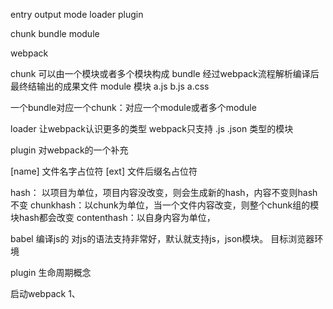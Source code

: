 entry
output
mode
loader
plugin

chunk
bundle
module



webpack 




chunk 可以由一个模块或者多个模块构成
bundle  经过webpack流程解析编译后最终结输出的成果文件
module 模块 a.js b.js a.css


一个bundle对应一个chunk：对应一个module或者多个module


loader 让webpack认识更多的类型
webpack只支持 .js .json 类型的模块


plugin
对webpack的一个补充




[name] 文件名字占位符
[ext] 文件后缀名占位符

hash： 以项目为单位，项目内容没改变，则会生成新的hash，内容不变则hash不变
chunkhash：以chunk为单位，当一个文件内容改变，则整个chunk组的模块hash都会改变
contenthash：以自身内容为单位，





babel 编译js的
对js的语法支持非常好，默认就支持js，json模块。
目标浏览器环境





plugin
生命周期概念

启动webpack
1、